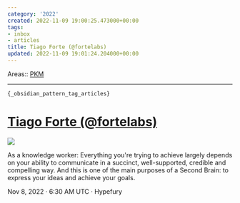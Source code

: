 ```yaml
---
category: '2022'
created: 2022-11-09 19:00:25.473000+00:00
tags:
- inbox
- articles
title: Tiago Forte (@fortelabs)
updated: 2022-11-09 19:01:24.204000+00:00
---
```

   
Areas:: [PKM](../../02%20Areas/PKM.md)   
   
   
---   
`{_obsidian_pattern_tag_articles}`   
   
# [Tiago Forte (@fortelabs)](https://nitter.it/fortelabs/status/1589867866299457536#m)   
   
[![](https://nitter.it/pic/enc/cHJvZmlsZV9pbWFnZXMvMTUyNzcwMTY3NjUyMTY3MjcwNy9ZWHZKUDNhY19iaWdnZXIuanBn)](https://nitter.it/fortelabs)   
   
As a knowledge worker: Everything you're trying to achieve largely depends on your ability to communicate in a succinct, well-supported, credible and compelling way. And this is one of the main purposes of a Second Brain: to express your ideas and achieve your goals.   
   
Nov 8, 2022 · 6:30 AM UTC · Hypefury